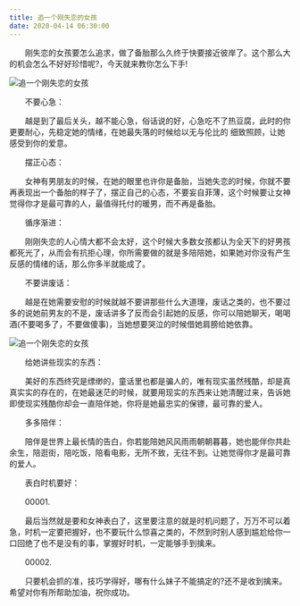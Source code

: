 ```yaml
---
title: 追一个刚失恋的女孩
date: 2020-04-14 06:30:00
---
```




　　刚失恋的女孩要怎么追求，做了备胎那么久终于快要接近彼岸了。这个那么大的机会怎么不好好珍惜呢?，今天就来教你怎么下手!

![追一个刚失恋的女孩](/img/691a0cb90102db968f313761fece4eaf.jpg)

　　不要心急：

　　越是到了最后关头，越不能心急，俗话说的好，心急吃不了热豆腐，此时的你更要耐心，先稳定她的情绪，在她最失落的时候给以无与伦比的 细致照顾，让她感受到你的爱意。

　　摆正心态：

　　女神有男朋友的时候，在她的眼里也许你是备胎，当她失恋的时候，你就不要再表现出一个备胎的样子了，摆正自己的心态，不要妄自菲薄，这个时候要让女神觉得你才是最可靠的人，最值得托付的暖男，而不再是备胎。

　　循序渐进：

　　刚刚失恋的人心情大都不会太好，这个时候大多数女孩都认为全天下的好男孩都死光了，从而会有抗拒心理，你所需要做的就是多陪陪她，如果她对你没有产生反感的情绪的话，那么你多半就能成了。

　　不要讲废话：

　　越是在她需要安慰的时候就越不要讲那些什么大道理，废话之类的，也不要过多的说她前男友的不是，废话讲多了反而会引起她的反感，你可以陪她聊天，喝喝酒(不要喝多了，不要做傻事)，当她想要哭泣的时候借她肩膀给她依靠。

![追一个刚失恋的女孩](/img/7add691deb785be2d1a356ae2ffa733b.jpg)

　　给她讲些现实的东西：

　　美好的东西终究是缥缈的，童话里也都是骗人的，唯有现实虽然残酷，却是真真实实的存在的，在她最迷茫的时候，就要用现实的东西来让她清醒过来，告诉她即使现实残酷你却会一直陪伴她，你将是她最忠实的保镖，最可靠的爱人。

　　多多陪伴：

　　陪伴是世界上最长情的告白，你若能陪她风风雨雨朝朝暮暮，她也能伴你共赴余生，陪逛街，陪吃饭，陪看电影，无所不致，无往不到。让她觉得你才是最可靠的爱人。

　　表白时机要好：

　　00001.

　　最后当然就是要和女神表白了，这里要注意的就是时机问题了，万万不可以着急，时机一定要把握好，也不要玩什么惊喜之类的，不然到时别人感到尴尬给你一口回绝了也不是没有的事，掌握好时机，一定能够手到擒来。

　　00002.

　　只要机会抓的准，技巧学得好，哪有什么妹子不能搞定的?还不是收到擒来。希望对你有所帮助加油，祝你成功。
